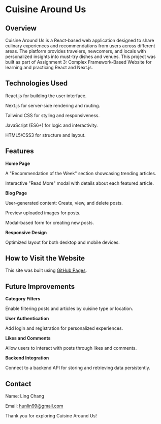 # Cuisine Around Us

## Overview

Cuisine Around Us is a React-based web application designed to share culinary experiences and recommendations from users across different areas. The platform provides travelers, newcomers, and locals with personalized insights into must-try dishes and venues. This project was built as part of Assignment 3: Complex Framework-Based Website for learning and practicing React and Next.js.  

## Technologies Used

React.js for building the user interface.

Next.js for server-side rendering and routing.

Tailwind CSS for styling and responsiveness.

JavaScript (ES6+) for logic and interactivity.

HTML5/CSS3 for structure and layout.  

## Features

**Home Page**

A "Recommendation of the Week" section showcasing trending articles.

Interactive "Read More" modal with details about each featured article.

**Blog Page**

User-generated content: Create, view, and delete posts.

Preview uploaded images for posts.

Modal-based form for creating new posts.

**Responsive Design**

Optimized layout for both desktop and mobile devices.  

## How to Visit the Website

This site was built using [GitHub Pages](https://hunlin99.github.io/15081-assignment2-rebuild/).

## Future Improvements

**Category Filters**

Enable filtering posts and articles by cuisine type or location.

**User Authentication**

Add login and registration for personalized experiences.

**Likes and Comments**

Allow users to interact with posts through likes and comments.

**Backend Integration**

Connect to a backend API for storing and retrieving data persistently.  

## Contact

Name: Ling Chang

Email: hunlin99@gmail.com

Thank you for exploring Cuisine Around Us!

